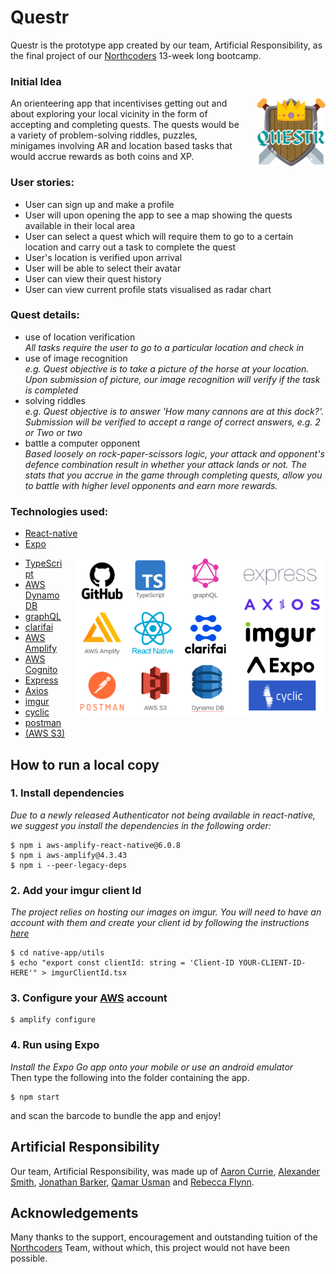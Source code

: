 # Questr

Questr is the prototype app created by our team, Artificial Responsibility, as the final project of our [Northcoders](https://northcoders.com/) 13-week long bootcamp.

### Initial Idea
<img src='planning/QUESTRlogo.png' alt='QUESTER logo' width=110px align='right' style="margin-left: 20px">
An orienteering app that incentivises getting out and about exploring your local vicinity in the form of accepting and completing quests. The quests would be a variety of problem-solving riddles, puzzles, minigames involving AR and location based tasks that would accrue rewards as both coins and XP.

<br />

### User stories:
 - User can sign up and make a profile
 - User will upon opening the app to see a map showing the quests available in their local area
 - User can select a quest which will require them to go to a certain location and carry out a task to complete the quest
 - User's location is verified upon arrival
 - User will be able to select their avatar
 - User can view their quest history
 - User can view current profile stats visualised as radar chart

### Quest details:
 - use of location verification <br/><I>All tasks require the user to go to a particular location and check in</I>
 - use of image recognition <br/><I>e.g. Quest objective is to take a picture of the horse at your location. Upon submission of picture, our image recognition will verify if the task is completed</I>
 - solving riddles <br/><I>e.g. Quest objective is to answer 'How many cannons are at this dock?'. Submission will be verified to accept a range of correct answers, e.g. 2 or Two or two</I>
 - battle a computer opponent <br/><I>Based loosely on rock-paper-scissors logic, your attack and opponent's defence combination result in whether your attack lands or not. The stats that you accrue in the game through completing quests, allow you to battle with higher level opponents and earn more rewards.</I>

### Technologies used:

- [React-native](https://reactnative.dev/docs/getting-started)
- [Expo](https://expo.dev/)
<img src='planning/techStack.png' alt='QUESTER logo' width=400px align='right' style="margin-left: 20px">

- [TypeScript](https://www.typescriptlang.org/)
- [AWS DynamoDB](https://aws.amazon.com/dynamodb/)
- [graphQL](https://graphql.org/)
- [clarifai](https://www.clarifai.com/)
- [AWS Amplify](https://aws.amazon.com/amplify/)
- [AWS Cognito](https://aws.amazon.com/cognito/)
- [Express](https://aws.amazon.com/cognito/)
- [Axios](https://axios-http.com/)
- [imgur](https://apidocs.imgur.com/)
- [cyclic](https://www.cyclic.sh/)
- [postman](https://www.postman.com/)
- [(AWS S3)](https://aws.amazon.com/s3/)

## How to run a local copy
### 1. Install dependencies
<I> Due to a newly released Authenticator not being available in react-native, we suggest you install the dependencies in the following order:</I>
```
$ npm i aws-amplify-react-native@6.0.8
$ npm i aws-amplify@4.3.43
$ npm i --peer-legacy-deps
```

### 2. Add your imgur client Id
<I>The project relies on hosting our images on imgur. You will need to have an account with them and create your client id by following the instructions [here](https://apidocs.imgur.com/)</I>
```
$ cd native-app/utils
$ echo "export const clientId: string = 'Client-ID YOUR-CLIENT-ID-HERE'" > imgurClientId.tsx
```

### 3. Configure your [AWS](https://aws.amazon.com/) account
```
$ amplify configure
```

### 4. Run using Expo
<I>Install the Expo Go app onto your mobile or use an android emulator</I>
<br />
Then type the following into the folder containing the app.
```
$ npm start
```
and scan the barcode to bundle the app and enjoy!

## Artificial Responsibility
Our team, Artificial Responsibility, was made up of
[Aaron Currie](https://www.linkedin.com/in/aaron-currie/), 
[Alexander Smith](https://www.linkedin.com/in/alexander-smith-403509216/), 
[Jonathan Barker](https://www.linkedin.com/in/jonny-barker-b8663a207/), 
[Qamar Usman](https://www.linkedin.com/in/qamar-usman56/) and
[Rebecca Flynn](https://www.linkedin.com/in/rebeccaflynn314159/).




## Acknowledgements
Many thanks to the support, encouragement and outstanding tuition of the [Northcoders](https://northcoders.com/) Team, without which, this project would not have been possible.
